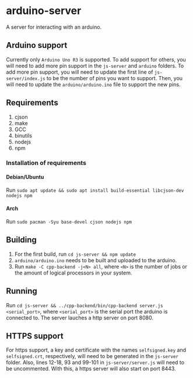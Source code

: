 # arduino-server

A server for interacting with an arduino.

## Arduino support

Currently only `Arduino Uno R3` is supported. To add support for others, you will need to add more pin support in the `js-server` and `arduino` folders.
To add more pin support, you will need to update the first line of `js-server/index.js` to be the number of pins you want to support. Then, you will need to update the `arduino/arduino.ino` file to support the new pins.

## Requirements

1. cjson
2. make
3. GCC
4. binutils
5. nodejs
6. npm

### Installation of requirements

#### Debian/Ubuntu

Run `sudo apt update && sudo apt install build-essential libcjson-dev nodejs npm`

#### Arch

Run `sudo pacman -Syu base-devel cjson nodejs npm`

## Building

1. For the first build, run `cd js-server && npm update`
2. `arduino/arduino.ino` needs to be built and uploaded to the arduino.
3. Run `make -C cpp-backend -j<N> all`, where `<N>` is the number of jobs or the amount of logical processors in your system.

## Running

Run `cd js-server && ../cpp-backend/bin/cpp-backend server.js <serial_port>`, where `<serial_port>` is the serial port the arduino is connected to.
The server lauches a http server on port 8080.

## HTTPS support
For https support, a key and certificate with the names `selfsigned.key` and `selfsigned.crt`, respectively, will need to be generated in the `js-server` folder. Also, lines 12-18, 93 and 99-101 in `js-server/server.js` will need to be uncommented. With this, a https server will also start on port 8443.


